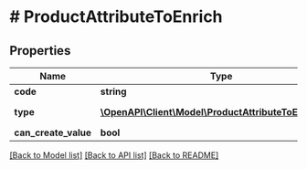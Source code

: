 # # ProductAttributeToEnrich


## Properties 


Name | Type | Description | Notes
------------ | ------------- | ------------- | -------------
**code**| **string** |   | [optional]
**type**| [**\OpenAPI\Client\Model\ProductAttributeToEnrichType**](ProductAttributeToEnrichType.md) |  for more information please, see Model/ProductAttributeToEnrichType.php  | [optional]
**can_create_value**| **bool** |   | [optional]


[[Back to Model list]](../../README.md#models) [[Back to API list]](../../README.md#endpoints) [[Back to README]](../../README.md)

